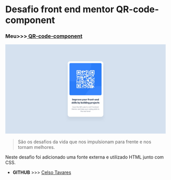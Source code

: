 # Desafio front end mentor QR-code-component
### Meu>>>[ QR-code-component](https://celsotavares.github.io/QR-code-component/)
![Arquivo Original](design/desktop-design.jpg)
>São os desafios da vida que nos impulsionam para frente e nos tornam melhores.

Neste desafio foi adicionado uma fonte externa e utilizado HTML junto com CSS.
- **GITHUB** >>> [Celso Tavares](https://github.com/CelsoTavares) 
